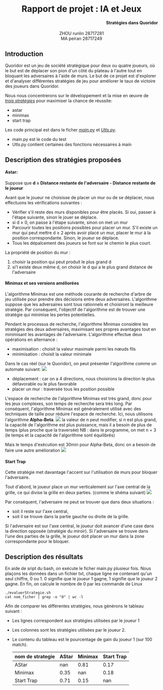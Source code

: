 # <center>Rapport de projet : IA et Jeux </center>
<h4 style="text-align:right;">Stratégies dans Quoridor</h4>

<center> ZHOU runlin 28717281 </center>
<center> MA peiran 28717249 </center>

## Introduction 
Quoridor est un jeu de société stratégique pour deux ou quatre joueurs, où le but est de déplacer son pion d'un côté du plateau à l'autre tout en bloquant les adversaires à l'aide de murs. Le but de ce projet est d'explorer et d'analyser différentes stratégies de jeu pour améliorer le taux de victoire des joueurs dans Quoridor. 

Nous nous concentrerons sur le développement et la mise en œuvre de <u>*trois stratégies*</u> pour maximiser la chance de réussite:
- astar
- minimax
- start trap

Les code principal est dans le ficher <u>*main.py*</u> et <u>*Utls.py*</u>. 
- main.py est le code du test 
- Utls.py contient certaines des fonctions nécessaires à main

## Description des stratégies proposées
#### Astar:
Suppose que **d = Distance restante de l'adversaire - Distance restante de le joueur**

Avant que le joueur ne choisisse de placer un mur ou de se déplacer, nous effectuons les vérifications suivantes :
- Vérifier s'il reste des murs disponibles pour être placés. Si oui, passer à l'étape suivante, sinon le jouer se déplace.
- si d $\geq$ 0, on passe à l'étape suivante, sinon on met un mur
- Parcourir toutes les positions possibles pour placer un mur. S'il existe un mur qui peut mettre d $\geq$ 2 après avoir placé un mur, placer le mur à la position correspondante. Sinon, le joueur se déplace. 
- Tous les dépalcement des joueurs se font sur le chemin le plus court.

La propriété de position du mur : 
1. choisir la position qui peut produit le plus grand d
2. si'l existe deux même d, on choisir le d qui a le plus grand distance de l'adversaire

#### Minimax et ses versions améliorées
L'algorithme Minimax est une méthode courante de recherche d'arbre de jeu utilisée pour prendre des décisions entre deux adversaires. L'algorithme suppose que les adversaires sont tous rationnels et choisiront la meilleure stratégie. Par conséquent, l'objectif de l'algorithme est de trouver une stratégie qui minimise les pertes potentielles.

Pendant le processus de recherche, l'algorithme Minimax considère les stratégies des deux adversaires, maximisant ses propres avantages tout en minimisant les avantages de l'adversaire. 
L'algorithme effectue deux opérations en alternance : 
- maximisation : choisit la valeur maximale parmi les nœuds fils
- minimisation : choisit la valeur minimale

Dans le cas réel (sur le Quoridor), on peut présenter l'algorithme comme un automate suivant:
![](https://i.imgur.com/GHn4ziM.jpg)
- déplacement : car on a 4 directions, nous choisirons la direction le plus défavorable ou le plus favorable
- placer un mur : traversée tous les position possible

L'espace de recherche de l'algorithme Minimax est très grand, donc pour les jeux complexes, son temps de recherche sera très long. Par conséquent, l'algorithme Minimax est généralement utilisé avec des techniques de taille pour réduire l'espace de recherche. 
Ici, nous utilisons l'algorithme **Alpha-Beta**.
![](https://i.imgur.com/W3MaxUx.jpg)
la valeur de n peut modifier, si n est plus grand, la capacité de l'algorithme est plus puissance, mais il a besoin de plus de temps (plus proche que la traversée)
NB : dans le programme, on met n = 3 (le temps et la capacité de l'algorithme sont équilibrés)

Mais le temps d'exécution est 30min pour Alpha-Beta, donc on a besoin de faire une autre amélioration
![](https://i.imgur.com/gXrc6mO.jpg)


#### Start Trap
Cette stratégie met davantage l'accent sur l'utilisation de murs pour bloquer l'adversaire.

Tout d'abord, le joueur place un mur verticalement sur l'axe central de la grille, ce qui divise la grille en deux parties. (comme le shéma suivant)
![](https://i.imgur.com/Heeggo5.jpg)

Par conséquent, l'adversaire ne peut se trouver que dans deux situations : 
- soit il reste sur l'axe central, 
- soit il se trouve dans la partie gauche ou droite de la grille.

Si l'adversaire est sur l'axe central, le joueur doit avancer d'une case dans la direction opposée (stratégie du miroir). 
Si l'adversaire se trouve dans l'une des parties de la grille, le joueur doit placer un mur dans la zone correspondante pour le bloquer.

## Description des résultats
En aide de sript du bash, on exécute le ficher main.py plusieur fois. Nous plaçons les données dans un fichier txt, chaque ligne ne contenant qu'un seul chiffre, 0 ou 1. 0 signifie que le joueur 1 gagne, 1 signifie que le joueur 2 gagne.
En fin, on calcule le nombre de 0 par les commande de Linux 
```
./evaluerStrategie.sh
cat nom_ficher | grep -o "0" | wc -l
```

Afin de comparer les différentes stratégies, nous générons le tableau suivant :
- Les lignes correspondent aux stratégies utilisées par le joueur 1
- Les colonnes sont les stratégies utilisées par le joueur 2.
- Le contenu du tableau est le pourcentage de gain du joueur 1 (sur 100 match).
    
    |nom de strategie|  AStar   | Minimax | Start Trap|
    | --- |----  | ----  | ---- | 
    | AStar  | nan | 0.81 | 0.17
    | Minimax | 0.35 | nan | 0.18
    | Start Trap | 0.71 | 0.15 | nan


